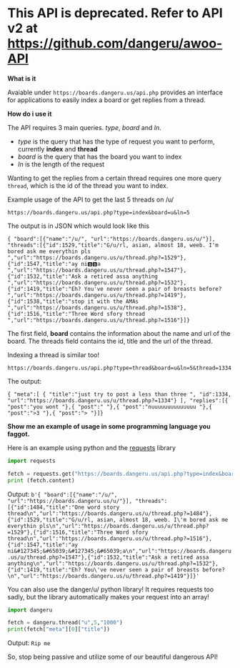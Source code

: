 # This API is deprecated. Refer to API v2 at https://github.com/dangeru/awoo-API

**What is it**

Avaiable under ``` https://boards.dangeru.us/api.php ``` provides an interface for applications to easily index a board or get replies from a thread.

**How do i use it**

The API requires 3 main queries. *type*, *board* and *ln*.
* *type* is the query that has the type of request you want to perform, currently **index** and **thread**
* *board* is the query that has the board you want to index
* *ln* is the length of the request

Wanting to get the replies from a certain thread requires one more query `thread`, which is the id of the thread you want to index.

Example usage of the API to get the last 5 threads on /u/

``` https://boards.dangeru.us/api.php?type=index&board=u&ln=5 ```

The output is in JSON which would look like this

``` { "board":[{"name":"/u/", "url":"https://boards.dangeru.us/u/"}], "threads":[{"id":1529,"title":"G/u/rl, asian, almost 18, weeb. I'm bored ask me everythin pls ","url":"https://boards.dangeru.us/u/thread.php?=1529"},{"id":1547,"title":"ay ni🅱️🅱️a ","url":"https://boards.dangeru.us/u/thread.php?=1547"},{"id":1532,"title":"Ask a retired assa anything ","url":"https://boards.dangeru.us/u/thread.php?=1532"},{"id":1419,"title":"Eh? You've never seen a pair of breasts before? ","url":"https://boards.dangeru.us/u/thread.php?=1419"},{"id":1538,"title":"stop it with the AMAs ","url":"https://boards.dangeru.us/u/thread.php?=1538"},{"id":1516,"title":"Three Word sfory thread ","url":"https://boards.dangeru.us/u/thread.php?=1516"}]} ```

The first field, **board** contains the information about the name and url of the board.
The threads field contains the id, title and the url of the thread.

Indexing a thread is similar too!

``` https://boards.dangeru.us/api.php?type=thread&board=u&ln=5&thread=1334 ```

The output:

``` { "meta":[ { "title":"just try to post a less than three ", "id":1334, "url":"https://boards.dangeru.us/u/thread.php?=1334"} ], "replies":[{ "post":"you wont "},{ "post":" "},{ "post":"nuuuuuuuuuuuuuu "},{ "post":">3 "},{ "post":"> "}]} ```

**Show me an example of usage in some programming language you faggot.**

Here is an example using python and the [requests](https://github.com/kennethreitz/requests) library

```python
import requests

fetch = requests.get("https://boards.dangeru.us/api.php?type=index&board=u&ln=5")
print (fetch.content)
```
Output:
`b'{ "board":[{"name":"/u/", "url":"https://boards.dangeru.us/u/"}], "threads":[{"id":1484,"title":"One word story thread\n","url":"https://boards.dangeru.us/u/thread.php?=1484"},{"id":1529,"title":"G/u/rl, asian, almost 18, weeb. I\'m bored ask me everythin pls\n","url":"https://boards.dangeru.us/u/thread.php?=1529"},{"id":1516,"title":"Three Word sfory thread\n","url":"https://boards.dangeru.us/u/thread.php?=1516"},{"id":1547,"title":"ay ni&#127345;&#65039;&#127345;&#65039;a\n","url":"https://boards.dangeru.us/u/thread.php?=1547"},{"id":1532,"title":"Ask a retired assa anything\n","url":"https://boards.dangeru.us/u/thread.php?=1532"},{"id":1419,"title":"Eh? You\'ve never seen a pair of breasts before?\n","url":"https://boards.dangeru.us/u/thread.php?=1419"}]}'`

You can also use the danger/u/ python library! It requires requests too sadly, but the library automatically makes your request into an array!

```python
import dangeru

fetch = dangeru.thread("u",5,"1000")
print(fetch["meta"][0]["title"])
```

Output: ```Rip me```

So, stop being passive and utilize some of our beautiful dangerous API!
